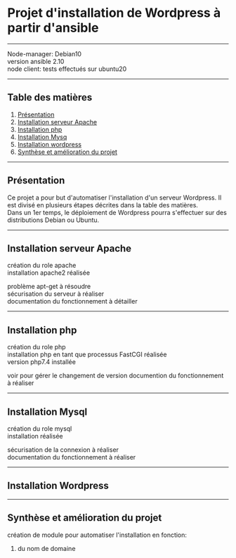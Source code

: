 # Projet d'installation de Wordpress à partir d'ansible
***
Node-manager: Debian10  
version ansible 2.10  
node client: tests effectués sur ubuntu20  
***
## Table des matières
1. [Présentation](#Présentation)
2. [Installation serveur Apache](#Installation-serveur-Apache)
3. [Installation php](#Installation-php)
4. [Installation Mysq](#Installation-Mysql)
5. [Installation wordpress](#Installation-Wordpress)
6. [Synthèse et amélioration du projet](#Synthèse-et-amélioration-du-projet)
***
## Présentation
Ce projet a pour but d'automatiser l'installation d'un serveur Wordpress. Il est divisé en plusieurs étapes décrites dans la table des matières.  
Dans un 1er temps, le déploiement de Wordpress pourra s'effectuer sur des distributions Debian ou Ubuntu. 
***
## Installation serveur Apache
création du role apache  
installation apache2 réalisée  


problème apt-get à résoudre  
sécurisation du serveur à réaliser  
documentation du fonctionnement à détailler  
***
## Installation php
création du role php  
installation php en tant que processus FastCGI réalisée  
version php7.4 installée  

voir pour gérer le changement de version
documention du fonctionnement à réaliser  
***
## Installation Mysql
création du role mysql  
installation réalisée  

sécurisation de la connexion à réaliser  
documentation du fonctionnement à réaliser  
***
## Installation Wordpress
***
## Synthèse et amélioration du projet
création de module pour automatiser l'installation en fonction:  
1. du nom de domaine  
